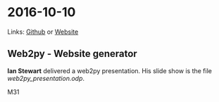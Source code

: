 # 2016-10-10 
Links: [Github](https://github.com/irsbugs/meetings/blob/master/2016/2016-10-10/README.md) or [Website](https://irsbugs.github.io/meetings/2016/2016-10-10/) 

## Web2py - Website generator

**Ian Stewart** delivered a web2py presentation. His slide show is the 
file *web2py_presentation.odp*.

M31
